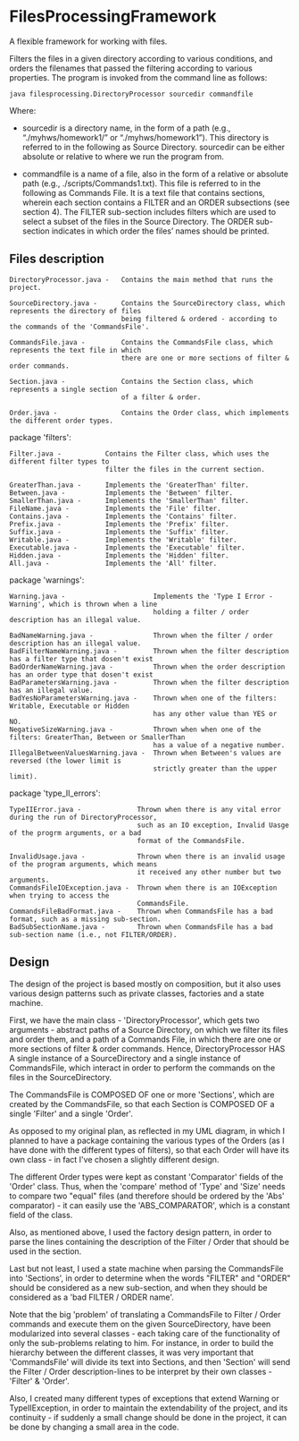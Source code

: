 # FilesProcessingFramework

A flexible framework for working with files.

Filters the files in a given directory according to various conditions, and orders the
filenames that passed the filtering according to various properties.
The program is invoked from the command line as follows:

```
java filesprocessing.DirectoryProcessor sourcedir commandfile
```
Where:

* sourcedir is a directory name, in the form of a path (e.g., “./myhws/homework1/” or “./myhws/homework1”).
  This directory is referred to in the following as Source Directory.
  sourcedir can be either absolute or relative to where we run the program from.

* commandfile is a name of a file, also in the form of a relative or absolute path (e.g., ./scripts/Commands1.txt).
  This file is referred to in the following as Commands File. It is a text file that contains sections,
  wherein each section contains a FILTER and an ORDER subsections (see section 4).
  The FILTER sub-section includes filters which are used to select a subset of the files in the Source Directory.
  The ORDER sub-section indicates in which order the files’ names should be printed.


## Files description  


    DirectoryProcessor.java -   Contains the main method that runs the project.

    SourceDirectory.java -      Contains the SourceDirectory class, which represents the directory of files
                                being filtered & ordered - according to the commands of the 'CommandsFile'.

    CommandsFile.java -         Contains the CommandsFile class, which represents the text file in which
                                there are one or more sections of filter & order commands.

    Section.java -              Contains the Section class, which represents a single section
                                of a filter & order.

    Order.java -                Contains the Order class, which implements the different order types.

package 'filters':
    
    Filter.java -           Contains the Filter class, which uses the different filter types to
                            filter the files in the current section.

    GreaterThan.java -      Implements the 'GreaterThan' filter.
    Between.java -          Implements the 'Between' filter.
    SmallerThan.java -      Implements the 'SmallerThan' filter.
    FileName.java -         Implements the 'File' filter.
    Contains.java -         Implements the 'Contains' filter.
    Prefix.java -           Implements the 'Prefix' filter.
    Suffix.java -           Implements the 'Suffix' filter.
    Writable.java -         Implements the 'Writable' filter.
    Executable.java -       Implements the 'Executable' filter.
    Hidden.java -           Implements the 'Hidden' filter.
    All.java -              Implements the 'All' filter.

package 'warnings':
    
    Warning.java -                      Implements the 'Type I Error - Warning', which is thrown when a line
                                        holding a filter / order description has an illegal value.

    BadNameWarning.java -               Thrown when the filter / order description has an illegal value.
    BadFilterNameWarning.java -         Thrown when the filter description has a filter type that dosen't exist
    BadOrderNameWarning.java -          Thrown when the order description has an order type that dosen't exist
    BadParametersWarning.java -         Thrown when the filter description has an illegal value.
    BadYesNoParametersWarning.java -    Thrown when one of the filters: Writable, Executable or Hidden
                                        has any other value than YES or NO.
    NegativeSizeWarning.java -          Thrown when when one of the filters: GreaterThan, Between or SmallerThan
                                        has a value of a negative number.
    IllegalBetweenValuesWarning.java -  Thrown when Between's values are reversed (the lower limit is
                                        strictly greater than the upper limit).

package 'type_II_errors':
    
    TypeIIError.java -              Thrown when there is any vital error during the run of DirectoryProcessor,
                                    such as an IO exception, Invalid Uasge of the progrm arguments, or a bad
                                    format of the CommandsFile.

    InvalidUsage.java -             Thrown when there is an invalid usage of the program arguments, which means
                                    it received any other number but two arguments.
    CommandsFileIOException.java -  Thrown when there is an IOException when trying to access the
                                    CommandsFile.
    CommandsFileBadFormat.java -    Thrown when CommandsFile has a bad format, such as a missing sub-section.
    BadSubSectionName.java -        Thrown when CommandsFile has a bad sub-section name (i.e., not FILTER/ORDER).

## Design   

The design of the project is based mostly on composition, but it also uses various design
patterns such as private classes, factories and a state machine.

First, we have the main class - 'DirectoryProcessor', which gets two arguments - abstract paths of a
Source Directory, on which we filter its files and order them, and a path of a Commands File, in which
there are one or more sections of filter & order commands. Hence, DirectoryProcessor HAS A single
instance of a SourceDirectory and a single instance of CommandsFile, which interact in order to
perform the commands on the files in the SourceDirectory.

The CommandsFile is COMPOSED OF one or more 'Sections', which are created by the CommandsFile, so that
each Section is COMPOSED OF a single 'Filter' and a single 'Order'.

As opposed to my original plan, as reflected in my UML diagram, in which I planned to have a package
containing the various types of the Orders (as I have done with the different types of filters), so that
each Order will have its own class - in fact I've chosen a slightly different design.

The different Order types were kept as constant 'Comparator<File>' fields of the 'Order' class.
Thus, when the 'compare' method of 'Type' and 'Size' needs to compare two "equal" files (and therefore
should be ordered by the 'Abs' comparator) - it can easily use the 'ABS_COMPARATOR', which is a constant
field of the class.


Also, as mentioned above, I used the factory design pattern, in order to parse the lines containing the
description of the Filter / Order that should be used in the section.

Last but not least, I used a state machine when parsing the CommandsFile into 'Sections', in order to
determine when the words "FILTER" and "ORDER" should be considered as a new sub-section, and when they
should be considered as a 'bad FILTER / ORDER name'.


Note that the big 'problem' of translating a CommandsFile to Filter / Order commands and execute them
on the given SourceDirectory, have been modularized into several classes - each taking care of
the functionality of only the sub-problems relating to him.
For instance, in order to build the hierarchy between the different classes, it was very important that
'CommandsFile' will divide its text into Sections, and then 'Section' will send the Filter / Order
description-lines to be interpret by their own classes - 'Filter' & 'Order'.

Also, I created many different types of exceptions that extend Warning or TypeIIException, in order to
maintain the extendability of the project, and its continuity - if suddenly a small change should be
done in the project, it can be done by changing a small area in the code.
